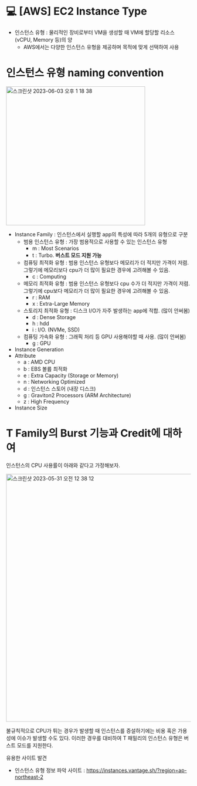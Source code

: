 💻 [AWS] EC2 Instance Type
==========================

* 인스턴스 유형 : 물리적인 장비로부터 VM을 생성할 때 VM에 할당할 리소스(vCPU, Memory 등)의 양
  * AWS에서는 다양한 인스턴스 유형을 제공하며 목적에 맞게 선택하여 사용

# 인스턴스 유형 naming convention
<img width="379" alt="스크린샷 2023-06-03 오후 1 18 38" src="https://github.com/dustjs159/Study/assets/57285121/37770e2f-0946-4cad-afc0-eeb843e4dc56">

* Instance Family : 인스턴스에서 실행할 app의 특성에 따라 5개의 유형으로 구분
  * 범용 인스턴스 유형 : 가장 범용적으로 사용할 수 있는 인스턴스 유형
    * m : Most Scenarios
    * t : Turbo. **버스트 모드 지원 가능**
  * 컴퓨팅 최적화 유형 : 범용 인스턴스 유형보다 메모리가 더 적지만 가격이 저렴. 그렇기에 메모리보다 cpu가 더 많이 필요한 경우에 고려해볼 수 있음.
    * c : Computing
  * 메모리 최적화 유형 : 범용 인스턴스 유형보다 cpu 수가 더 적지만 가격이 저렴. 그렇기에 cpu보다 메모리가 더 많이 필요한 경우에 고려해볼 수 있음.
    * r : RAM
    * x : Extra-Large Memory
  * 스토리지 최적화 유형 : 디스크 I/O가 자주 발생하는 app에 적합. (많이 안써봄)
    * d : Dense Storage
    * h : hdd
    * i : I/O. (NVMe, SSD)
  * 컴퓨팅 가속화 유형 : 그래픽 처리 등 GPU 사용해야할 때 사용. (많이 안써봄)
    * g : GPU
* Instance Generation
* Attribute
  * a : AMD CPU
  * b : EBS 볼륨 최적화
  * e : Extra Capacity (Storage or Memory)
  * n : Networking Optimized
  * d : 인스턴스 스토어 (내장 디스크)
  * g : Graviton2 Processors (ARM Architecture)
  * z : High Frequency
* Instance Size


# T Family의 Burst 기능과 Credit에 대하여
인스턴스의 CPU 사용률이 아래와 같다고 가정해보자.

<img width="676" alt="스크린샷 2023-05-31 오전 12 38 12" src="https://github.com/dustjs159/Study/assets/57285121/c14a11b2-740d-481b-acfc-c6af5ae9c71a">

불규칙적으로 CPU가 튀는 경우가 발생할 때 인스턴스를 증설하기에는 비용 혹은 가용성에 이슈가 발생할 수도 있다. 이러한 경우를 대비하여 T 패밀리의 인스턴스 유형은 버스트 모드를 지원한다.


유용한 사이트 발견
* 인스턴스 유형 정보 파악 사이트 : https://instances.vantage.sh/?region=ap-northeast-2
